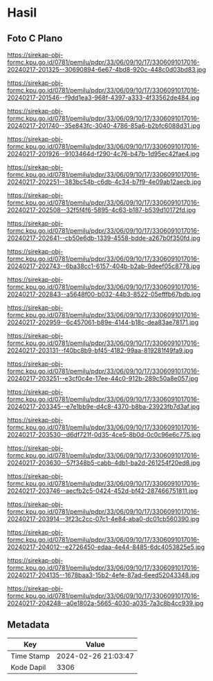 # Hasil

## Foto C Plano

https://sirekap-obj-formc.kpu.go.id/0781/pemilu/pdpr/33/06/09/10/17/3306091017016-20240217-201325--30690894-6e67-4bd8-920c-448c0d03bd83.jpg

https://sirekap-obj-formc.kpu.go.id/0781/pemilu/pdpr/33/06/09/10/17/3306091017016-20240217-201546--f9dd1ea3-968f-4397-a333-4f33562de484.jpg

https://sirekap-obj-formc.kpu.go.id/0781/pemilu/pdpr/33/06/09/10/17/3306091017016-20240217-201740--35e843fc-3040-4786-85a6-b2bfc6088d31.jpg

https://sirekap-obj-formc.kpu.go.id/0781/pemilu/pdpr/33/06/09/10/17/3306091017016-20240217-201926--9103464d-f290-4c76-b47b-1d95ec42fae4.jpg

https://sirekap-obj-formc.kpu.go.id/0781/pemilu/pdpr/33/06/09/10/17/3306091017016-20240217-202251--383bc54b-c6db-4c34-b7f9-4e09ab12aecb.jpg

https://sirekap-obj-formc.kpu.go.id/0781/pemilu/pdpr/33/06/09/10/17/3306091017016-20240217-202508--32f5f4f6-5895-4c63-b187-b539d10172fd.jpg

https://sirekap-obj-formc.kpu.go.id/0781/pemilu/pdpr/33/06/09/10/17/3306091017016-20240217-202641--cb50e6db-1339-4558-bdde-a267b0f350fd.jpg

https://sirekap-obj-formc.kpu.go.id/0781/pemilu/pdpr/33/06/09/10/17/3306091017016-20240217-202743--6ba38cc1-6157-404b-b2ab-9deef05c8778.jpg

https://sirekap-obj-formc.kpu.go.id/0781/pemilu/pdpr/33/06/09/10/17/3306091017016-20240217-202843--a5648f00-b032-44b3-8522-05efffb67bdb.jpg

https://sirekap-obj-formc.kpu.go.id/0781/pemilu/pdpr/33/06/09/10/17/3306091017016-20240217-202959--6c457061-b89e-4144-b18c-dea83ae78171.jpg

https://sirekap-obj-formc.kpu.go.id/0781/pemilu/pdpr/33/06/09/10/17/3306091017016-20240217-203131--f40bc8b9-bf45-4182-99aa-819281f49fa9.jpg

https://sirekap-obj-formc.kpu.go.id/0781/pemilu/pdpr/33/06/09/10/17/3306091017016-20240217-203251--e3cf0c4e-17ee-44c0-912b-289c50a8e057.jpg

https://sirekap-obj-formc.kpu.go.id/0781/pemilu/pdpr/33/06/09/10/17/3306091017016-20240217-203345--e7e1bb9e-d4c8-4370-b8ba-23923fb7d3af.jpg

https://sirekap-obj-formc.kpu.go.id/0781/pemilu/pdpr/33/06/09/10/17/3306091017016-20240217-203530--d6df721f-0d35-4ce5-8b0d-0c0c96e6c775.jpg

https://sirekap-obj-formc.kpu.go.id/0781/pemilu/pdpr/33/06/09/10/17/3306091017016-20240217-203630--57f348b5-cabb-4db1-ba2d-261254f20ed8.jpg

https://sirekap-obj-formc.kpu.go.id/0781/pemilu/pdpr/33/06/09/10/17/3306091017016-20240217-203746--aecfb2c5-0424-452d-bf42-287466751811.jpg

https://sirekap-obj-formc.kpu.go.id/0781/pemilu/pdpr/33/06/09/10/17/3306091017016-20240217-203914--3f23c2cc-07c1-4e84-aba0-dc01cb560390.jpg

https://sirekap-obj-formc.kpu.go.id/0781/pemilu/pdpr/33/06/09/10/17/3306091017016-20240217-204012--e2726450-edaa-4e44-8485-6dc4053825e5.jpg

https://sirekap-obj-formc.kpu.go.id/0781/pemilu/pdpr/33/06/09/10/17/3306091017016-20240217-204135--1678baa3-15b2-4efe-87ad-6eed52043348.jpg

https://sirekap-obj-formc.kpu.go.id/0781/pemilu/pdpr/33/06/09/10/17/3306091017016-20240217-204248--a0e1802a-5665-4030-a035-7a3c8b4cc939.jpg


## Metadata

| Key        | Value               |
| ---------- | ------------------- |
| Time Stamp | 2024-02-26 21:03:47 |
| Kode Dapil | 3306                |




